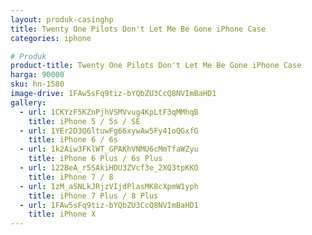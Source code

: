 ```yaml
---
layout: produk-casinghp
title: Twenty One Pilots Don't Let Me Be Gone iPhone Case
categories: iphone

# Produk
product-title: Twenty One Pilots Don't Let Me Be Gone iPhone Case
harga: 90000
sku: hn-1580
image-drive: 1FAw5sFq9tiz-bYQbZU3CcQ8NVImBaHD1
gallery:
  - url: 1CKYzF5KZnPjhVSMVvug4KpLtF3qMMhqB
    title: iPhone 5 / 5s / SE
  - url: 1YEr2D3Q6ltuwFg66xywAw5Fy41oQGxfG
    title: iPhone 6 / 6s
  - url: 1k2Aiw3FKlWT_GPAKhVNMU6cMmTfaWZyu
    title: iPhone 6 Plus / 6s Plus
  - url: 122BeA_r5SAkiHDU3ZVcf3e_2XQ3tpKKO
    title: iPhone 7 / 8
  - url: 1zM_aSNLkJRjzVIjdPlasMK8cXpmW1yph
    title: iPhone 7 Plus / 8 Plus
  - url: 1FAw5sFq9tiz-bYQbZU3CcQ8NVImBaHD1
    title: iPhone X
---
```

